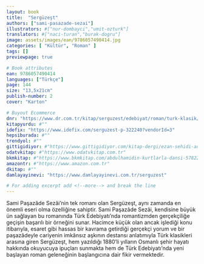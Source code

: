 ```yaml
---
layout: book
title:  "Sergüzeşt"
authors: ["sami-pasazade-sezai"]
illustrators: #["nur-dombayci","umit-ozturk"]
translators: #["naci-turan","burak-dogru"]
image: assets/images/ean/9786057490414.jpg
categories: [ "Kültür", "Roman" ]
tags: []
previewpage: true

# Book attributes
ean: 9786057490414
languages: ["Türkçe"]
page: 144
size: "13,5x21cm"
publish-number: 2
cover: "Karton"

# Buyout Ecommerce
dnr: "https://www.dr.com.tr/kitap/serguzest/edebiyat/roman/turk-klasik/urunno=0001960595001"
kitapyurdu: #""
idefix: "https://www.idefix.com/serguzest-p-322240?vendorId=3"
hepsiburada: #""
trendyol: #""
gittigidiyor: #"https://www.gittigidiyor.com/kitap-dergi/ezan-sehidi-adnan-menderes_pdp_732728793"
odatvkitap: #"https://www.odatvkitap.com.tr"
bkmkitap: #"https://www.bkmkitap.com/abdulhamidin-kurtlarla-dansi-578226"
amazontr: #"https://www.amazon.com.tr"
dkitap: #""
damlayayinevi: "https://www.damlayayinevi.com.tr/serguzest"

# For adding excerpt add <!--more--> and break the line
---
```

Sami Paşazâde Sezâi’nin tek romanı olan Sergüzeşt, aynı zamanda en önemli eseri olma özelliğine sahiptir.
Sami Paşazâde Sezâi, kendisine büyük ün sağlayan bu romanında Türk Edebiyatı’nda romantizmden gerçekçiliğe geçişin başarılı bir örneğini sunar.
Hacimce küçük olan ancak işlediği konu itibarıyla, esaret gibi hassas bir kavrama getirdiği gerçekçi yorum ve bir paşazâdeyle cariyenin imkânsız aşkının destansı anlatımıyla Türk klasikleri arasına giren Sergüzeşt, hem yazıldığı 1880’li yılların Osmanlı şehir hayatı hakkında okuyucuya ipuçları sunmakta hem de Türk Edebiyatı’nda yeni başlayan roman geleneğinin başlangıcına dair fikir vermektedir.


<!--more--> 